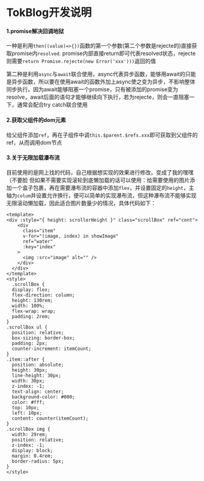 # TokBlog开发说明

#### 1.promise解决回调地狱
一种是利用`then((value)=>{})`函数的第一个参数(第二个参数是rejecte的)直接获取promise内`resolved`.
promise内部直接return即可代表resolved状态，rejecte则需要`return Promise.rejecte(new Error('xxx')))`返回的值

第二种是利用`async`与`await`联合使用，async代表异步函数，能够用await的只能是异步函数，所以要在使用await的函数外加上async使之变为异步，不影响整体同步执行。因为await能够阻塞一个promise，只有被添加的promise变为resolve，await后面的语句才能够继续向下执行，若为rejecte，则会一直阻塞一下，通常会配合try
catch联合使用

#### 2.获取父组件的dom元素
给父组件添加`ref`，再在子组件中调`this.$parent.$refs.xxx`即可获取到父组件的ref，从而调用dom节点

#### 3.关于无限加载瀑布流
目前使用的是网上找的代码，自己根据想实现的效果进行修改，变成了我的嘿嘿（不要脸
但如果不需要实现滚轮到底懒加载的话可以使用：给需要使用的图片添加一个盒子包裹，再在需要瀑布流的容器中添加`flex`，并设置固定的`height`，主轴为`colum`并设置允许换行，便可以简单的实现瀑布流，但这种瀑布流不能够实现无限滚动懒加载，因此适合图片数量少的情况，具体代码如下：
```
<template>
<div :style="{ height: scrollerHeight }" class="scrollBox" ref="cont">
    <div
      class="item"
      v-for="(image, index) in showImage"
      ref="water"
      :key="index"
    >
      <img :src="image" alt="" />
    </div>
  </div>
</template>
<style> 
  .scrollBox {
  display: flex;
  flex-direction: column;
  height: 130rem;
  width: 100%;
  flex-wrap: wrap;
  padding: 2rem;
}
.scrollBox ul {
  position: relative;
  box-sizing: border-box;
  padding: 2px;
  counter-increment: itemCount;
}
.item::after {
  position: absolute;
  height: 30px;
  line-height: 30px;
  width: 30px;
  z-index: -1;
  text-align: center;
  background-color: #000;
  color: #fff;
  top: 10px;
  left: 10px;
  content: counter(itemCount);
}
.scrollBox img {
  width: 29rem;
  position: relative;
  z-index: -1;
  display: block;
  margin: 0.4rem;
  border-radius: 5px;
}
</style> 
```